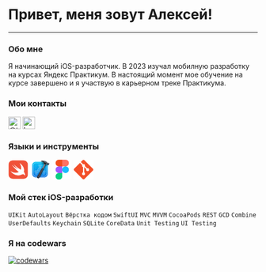 # Привет, меня зовут Алексей!
---
### Обо мне
Я начинающий iOS-разработчик. В 2023 изучал мобилную разработку на курсах Яндекс Практикум. В настоящий момент мое обучение на курсе завершено и я участвую в карьерном треке Практикума.

### Мои контакты
<a href="https://t.me/tuchkadze"><img src="https://cdn-icons-png.flaticon.com/128/5968/5968804.png" width="25" height="25" title="@tuchkadze"></a> <a href="mailto:boofle@outlook.com"><img src="https://cdn-icons-png.flaticon.com/128/732/732223.png" width="25" height="25" title="boofle@outlook.com"></a>

### Языки и инструменты
<img src="https://github.com/devicons/devicon/blob/master/icons/swift/swift-original.svg" width="40" height="40" title="Swift"> <img src="https://github.com/devicons/devicon/blob/master/icons/xcode/xcode-original.svg" width="40" height="40" title="Xcode"> <img src="https://github.com/devicons/devicon/blob/master/icons/figma/figma-original.svg" width="40" height="40" title="Figma"> <img src="https://github.com/devicons/devicon/blob/master/icons/git/git-original.svg" width="40" height="40" title="git">

### Мой стек iOS-разработки
<code>UIKit</code>
<code>AutoLayout</code>
<code>Вёрстка кодом</code>
<code>SwiftUI</code>
<code>MVC</code>
<code>MVVM</code>
<code>CocoaPods</code>
<code>REST</code>
<code>GCD</code>
<code>Combine</code>
<code>UserDefaults</code>
<code>Keychain</code>
<code>SQLite</code>
<code>CoreData</code>
<code>Unit Testing</code>
<code>UI Testing</code>

### Я на codewars
[![codewars](https://www.codewars.com/users/AlekseiTinkov/badges/large)](https://www.codewars.com/users/AlekseiTinkov)

<!--
**AlekseiTinkov/AlekseiTinkov** is a ✨ _special_ ✨ repository because its `README.md` (this file) appears on your GitHub profile.

Here are some ideas to get you started:

- 🔭 I’m currently working on ...
- 🌱 I’m currently learning ...
- 👯 I’m looking to collaborate on ...
- 🤔 I’m looking for help with ...
- 💬 Ask me about ...
- 📫 How to reach me: ...
- 😄 Pronouns: ...
- ⚡ Fun fact: ...
-->
